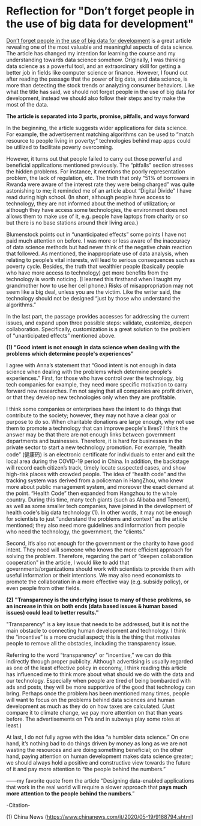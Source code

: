 # Reflection for "Don’t forget people in the use of big data for development" 

  [Don’t forget people in the use of big data for development](https://www.nature.com/articles/d41586-018-06215-5) is a great article revealing one of the most valuable and meaningful aspects of data science. The article has changed my intention for learning the course and my understanding towards data science somehow. Originally, I was thinking data science as a powerful tool, and an extraordinary skill for getting a better job in fields like computer science or finance. However, I found out after reading the passage that the power of big data, and data science, is more than detecting the stock trends or analyzing consumer behaviors. Like what the title has said, we should not forget people in the use of big data for development, instead we should also follow their steps and try make the most of the data.

  **The article is separated into 3 parts, promise, pitfalls, and ways forward**

  In the beginning, the article suggests wider applications for data science. For example, the advertisement matching algorithms can be used to “match resource to people living in poverty;” technologies behind map apps could be utilized to facilitate poverty overcoming. 

  However, it turns out that people failed to carry out those powerful and beneficial applications mentioned previously. The “pitfalls” section stresses the hidden problems. For instance, it mentions the poorly representation problem, the lack of regulation, etc. The truth that only “51% of borrowers in Rwanda were aware of the interest rate they were being charged” was quite astonishing to me; it reminded me of an article about “Digital Divide” I have read during high school. (In short, although people have access to technology, they are not informed about the method of utilization; or although they have access some technologies, the environment does not allows them to make use of it, e.g. people have laptops from charity or so but there is no base stations around their living area.) 

  Blumenstock points out in “unanticipated effects” some points I have not paid much attention on before. I was more or less aware of the inaccuracy of data science methods but had never think of the negative chain reaction that followed. As mentioned, the inappropriate use of data analysis, when relating to people’s vital interests, will lead to serious consequences such as poverty cycle. Besides, the truth that wealthier people (basically people who have more access to technology) get more benefits from the technology is worth noticing. (I learned this firsthand when I taught my grandmother how to use her cell phone.) Risks of misappropriation may not seem like a big deal, unless you are the victim. Like the writer said, the technology should not be designed “just by those who understand the algorithms.”

  In the last part, the passage provides accesses for addressing the current issues, and expand upon three possible steps: validate, customize, deepen collaboration. Specifically, customization is a great solution to the problem of  “unanticipated effects” mentioned above.

**(1) "Good intent is not enough in data science when dealing with the problems which determine people's experiences"**

  I agree with Anna’s statement that “Good intent is not enough in data science when dealing with the problems which determine people's experiences.” First, for those who have control over the technology, big tech companies for example, they need more specific motivation to carry forward new researches. I'm not saying that all companies are profit driven, or that they develop new technologies only when they are profitable. 

  I think some companies or enterprises have the intent to do things that contribute to the society; however, they may not have a clear goal or purpose to do so. When charitable donations are large enough, why not use them to promote a technology that can improve people's lives? I think the answer may be that there are not enough links between government departments and businesses. Therefore, it is hard for businesses in the private sector to start a new technology promotion. For example, “health code” (健康码) is an electronic certificate for individuals to enter and exit the local area during the COVID-19 period in China. In addition, the backstage will record each citizen’s track, timely locate suspected cases, and show high-risk places with crowded people. The idea of “health code” and the tracking system was derived from a policeman in HangZhou, who knew more about public management system, and moreover the exact demand at the point. “Health Code” then expanded from Hangzhou to the whole country. During this time, many tech giants (such as Alibaba and Tencent), as well as some smaller tech companies, have joined in the development of health code's big data technology (1). In other words, it may not be enough for scientists to just “understand the problems and context” as the article mentioned; they also need more guidelines and information from people who need the technology, the government, the “clients.” 

  Second, it’s also not enough for the government or the charity to have good intent. They need will someone who knows the more efficient approach for solving the problem. Therefore, regarding the part of “deepen collaboration cooperation" in the article, I would like to add that governments/organizations should work with scientists to provide them with useful information or their intentions. We may also need economists to promote the collaboration in a more effective way (e.g. subsidy policy), or even people from other fields.

**(2) "Transparency is the underlying issue to many of these problems, so an increase in this on both ends (data based issues & human based issues) could lead to better results."** 

  "Transparency" is a key issue that needs to be addressed, but it is not the main obstacle to connecting human development and technology. I think the “incentive” is a more crucial aspect; this is the thing that motivates people to remove all the obstacles, including the transparency issue. 

  Referring to the word “transparency" or “incentive,” we can do this indirectly through proper publicity. Although advertising is usually regarded as one of the least effective policy in economy, I think reading this article has influenced me to think more about what should we do with the data and our technology. Especially when people are tired of being bombarded with ads and posts, they will be more supportive of the good that technology can bring. Perhaps once the problem has been mentioned many times, people will want to focus on the problems behind data sciences and human development as much as they do on how taxes are calculated. (Just compare it to climate change, we pay more attention on that than years before. The advertisements on TVs and in subways play some roles at least.)

  At last, I do not fully agree with the idea “a humbler data science.” On one hand, it’s nothing bad to do things driven by money as long as we are not wasting the resources and are doing something beneficial; on the other hand, paying attention on human development makes data science greater; we should always hold a positive and constructive view towards the future of it and pay more attention to “the people behind the numbers.”

——my favorite quote from the article “Designing data-enabled applications that work in the real world will require a slower approach that **pays much more attention to the people behind the numbers**.”

-Citation-

(1) China News (https://www.chinanews.com/it/2020/05-19/9188794.shtml)
